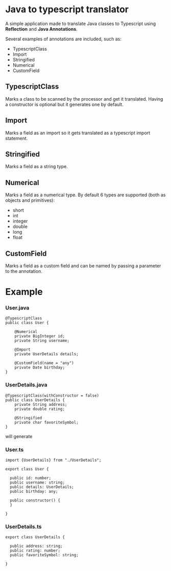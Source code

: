 ﻿# Java to typescript translator

A simple application made to translate Java classes to Typescript using **Reflection** and **Java Annotations**.

Several examples of annotations are included, such as:

 - TypescriptClass
 - Import
 - Stringified
 - Numerical
 - CustomField

## TypescriptClass
Marks a class to be scanned by the processor and get it translated. Having a constructor is optional but it generates one by default.

## Import
Marks a field as an import so it gets translated as a typescript import statement.

## Stringified
Marks a field as a string type.

## Numerical
Marks a field as a numerical type. By default 6 types are supported (both as objects and primitives):
 - short
 - int
 - integer
 - double
 - long
 - float

## CustomField
Marks a field as a custom field and can be named by passing a parameter to the annotation.


# Example

### User.java

    @TypescriptClass  
    public class User {
    
	    @Numerical
        private BigInteger id;
        private String username;
	   
        @Import
        private UserDetails details;
  
        @CustomField(name = "any")
        private Date birthday;
    }
    
### UserDetails.java
  
	@TypescriptClass(withConstructor = false)
	public class UserDetails {
        private String address;
        private double rating;

        @Stringified
        private char favoriteSymbol;
    }
will generate

### User.ts
    import {UserDetails} from "./UserDetails";
    
    export class User {
    
      public id: number;
      public username: string;
      public details: UserDetails;
      public birthday: any;
    
      public constructor() {
      }
      
    }

### UserDetails.ts
    export class UserDetails {
    
      public address: string;
      public rating: number;
      public favoriteSymbol: string;
      
    }
